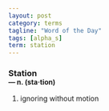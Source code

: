 ```yaml
---
layout: post
category: terms
tagline: "Word of the Day"
tags: [alpha_s]
term: station
---
```


<h3>Station<br/> <small>&mdash; n. (sta<span>&middot;</span>tion)</small></h3>
<p><ol><li>ignoring without motion</li>
</ol></p>
